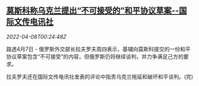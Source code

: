 <!--1649377863000-->
[莫斯科称乌克兰提出“不可接受的”和平协议草案--国际文传电讯社](https://cn.reuters.com/article/russia-ukraine-draft-comments-0407-thur-idCNKCS2M001S)
------

<div><i>2022-04-08T00:24:48Z</i></div><p>路透4月7日 - 俄罗斯外交部长拉夫罗夫周四表示，基辅向莫斯科提交的一份和平协议草案包含“不可接受”的内容，但俄罗斯仍将继续谈判，并力争满足己方的要求。</p><p>拉夫罗夫还在国际文传电讯社发表的评论中指责乌克兰拖延和破坏和平谈判。(完)</p>
